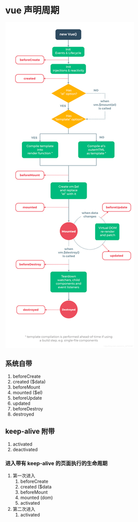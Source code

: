 # vue 声明周期

![vue生命周期](vue生命周期.png)

## 系统自带
1. beforeCreate
2. created ($data)
3. beforeMount
4. mounted ($el)
5. beforeUpdate
6. updated
7. beforeDestroy
8. destroyed



## keep-alive 附带
1. activated
2. deactivated

### 进入带有 keep-alive 的页面执行的生命周期
1. 第一次进入
   1. beforeCreate
   2. created ($data
   3. beforeMount
   4. mounted (dom)
   5. activated
2. 第二次进入
   1. activated
